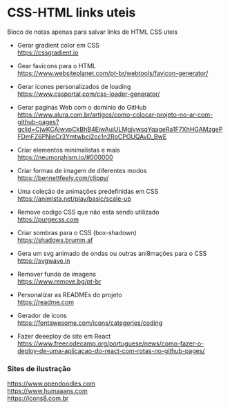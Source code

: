 # CSS-HTML links uteis
Bloco de notas apenas para salvar links de HTML CSS uteis

- Gerar gradient color em CSS<br>
https://cssgradient.io

- Gear favicons para o HTML<br>
https://www.websiteplanet.com/pt-br/webtools/favicon-generator/

- Gerar icones personalizados de loading<br>
https://www.cssportal.com/css-loader-generator/

- Gerar paginas Web com o dominio do GitHub<br>
https://www.alura.com.br/artigos/como-colocar-projeto-no-ar-com-github-pages?gclid=CjwKCAjwvpCkBhB4EiwAujULMgjvwsqYqageRa1F7XhHGAMzgePFDmFZ6PNieCr3Ymtwbci2cc1n2RoCPGUQAvD_BwE

- Criar elementos minimalistas e mais<br>
https://neumorphism.io/#000000

- Criar formas de imagem de diferentes modos<br>
https://bennettfeely.com/clippy/

- Uma coleção de animações predefinidas em CSS<br>
https://animista.net/play/basic/scale-up

- Remove codigo CSS que não esta sendo utilizado<br>
https://purgecss.com

- Criar sombras para o CSS (box-shadown)<br>
https://shadows.brumm.af

- Gera um svg animado de ondas ou outras ani8mações para o CSS<br>
https://svgwave.in

- Remover fundo de imagens<br>
https://www.remove.bg/pt-br

- Personalizar as READMEs do projeto<br>
https://readme.com

- Gerador de icons<br>
https://fontawesome.com/icons/categories/coding

- Fazer deeeploy de site em React<br>
https://www.freecodecamp.org/portuguese/news/como-fazer-o-deploy-de-uma-aplicacao-do-react-com-rotas-no-github-pages/

<h3>Sites de ilustração</h3>

https://www.opendoodles.com <br>
https://www.humaaans.com <br>
https://icons8.com.br <br>


